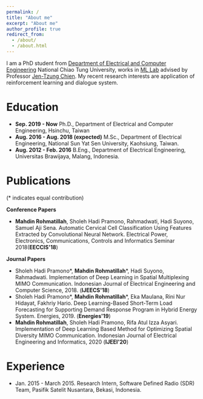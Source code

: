 ```yaml
---
permalink: /
title: "About me"
excerpt: "About me"
author_profile: true
redirect_from: 
  - /about/
  - /about.html
---
```


I am a PhD student from [Department of Electrical and Computer Engineering](https://www.ece.nctu.edu.tw/eng/latestevent/index.aspx?Parser=9,11,98,90) National Chiao Tung University, works in [ML Lab](http://http://chien.cm.nctu.edu.tw/home/professor-page-//) advised by Professor [Jen-Tzung Chien](https://www.dece.nctu.edu.tw/en/faculty/prof/Jen-Tzung-Chien-72576208). My recent research interests are application of reinforcement learning and dialogue system.

Education
======
- **Sep. 2019 - Now**  Ph.D., Department of Electrical and Computer Engineering, Hsinchu, Taiwan 
- **Aug. 2016 - Aug. 2018 (expected)**  M.Sc., Department of Electrical Engineering, National Sun Yat Sen University, Kaohsiung, Taiwan.
- **Aug. 2012 - Feb. 2016** B.Eng., Department of Electrical Engineering, Universitas Brawijaya, Malang, Indonesia.

Publications
======
(\* indicates equal contribution)

**Conference Papers**

- **Mahdin Rohmatillah**, Sholeh Hadi Pramono, Rahmadwati, Hadi Suyono, Samuel Aji Sena. Automatic Cervical Cell Classification Using Features Extracted by Convolutional Neural Network. Electrical Power, Electronics, Communications, Controls and Informatics Seminar 2018(**EECCIS'18**)

**Journal Papers**

- Sholeh Hadi Pramono*, **Mahdin Rohmatillah**\*, Hadi Suyono, Rahmadwati. Implementation of Deep Learning in Spatial Multiplexing MIMO Communication. Indonesian Journal of Electrical Engineering and Computer Science, 2018. (**IJEECS'18**)
- Sholeh Hadi Pramono*, **Mahdin Rohmatillah**\*, Eka Maulana, Rini Nur Hidayat, Fakhriy Hario. Deep Learning-Based Short-Term Load Forecasting for Supporting Demand Response Program in Hybrid Energy System. Energies, 2019. (**Energies'19**)
- **Mahdin Rohmatillah**, Sholeh Hadi Pramono, Rifa Atul Izza Asyari. Implementation of Deep Learning Based Method for Optimizing Spatial Diversity MIMO Communication. Indonesian Journal of Electrical Engineering and Informatics, 2020 (**IJEEI'20**)



Experience
======
-  Jan. 2015 - March 2015. Research Intern, Software Defined Radio (SDR) Team, Pasifik Satelit Nusantara, Bekasi, Indonesia.
